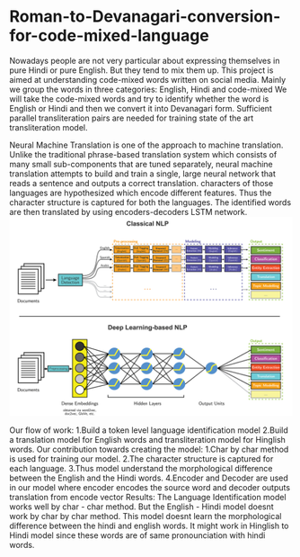 # Roman-to-Devanagari-conversion-for-code-mixed-language

Nowadays people are not very particular about expressing themselves in pure Hindi or pure English. But they tend to mix them up. This project is aimed at understanding code-mixed words written on social media. Mainly we group the words in three categories: English, Hindi and code-mixed We will take the code-mixed words and try to identify whether the word is English or Hindi and then we convert it into Devanagari form. Sufficient parallel transliteration pairs are needed for training state of the art transliteration model. 


Neural Machine Translation is one of the approach to machine translation. Unlike the traditional phrase-based translation system which consists of many small sub-components that are tuned separately, neural machine translation attempts to build and train a single, large neural network that reads a sentence and outputs a correct translation. characters of those languages are hypothesized which encode different features. Thus the character structure is captured for both the languages. The identified words are then translated by using encoders-decoders LSTM network.
![alt text](https://github.com/MShivaG/Roman-to-Devanagari-conversion-for-code-mixed-language/blob/master/NLP.png)

Our flow of work:
  1.Build a token level language identification model
  2.Build a translation model for English words and transliteration model for Hinglish words.
Our contribution towards creating the model:
  1.Char by char method is used for training our model.
  2.The character structure is captured for each language.
  3.Thus model understand the morphological difference between the English and the Hindi words.
  4.Encoder and Decoder are used in our model where encoder encodes the source word and decoder outputs translation from encode vector
Results:
  The Language Identification model works well by char - char method. But the English - Hindi model doesnt work by char by char method. This model doesnt learn the morphological difference between the hindi and english words. It might work in Hinglish to Hindi model since these words are of same pronounciation with hindi words.
